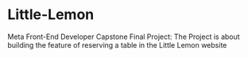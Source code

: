 # Little-Lemon
Meta Front-End Developer Capstone Final Project: The Project is about building the feature of reserving a table in the Little Lemon website  

